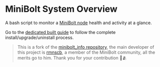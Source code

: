 # MiniBolt System Overview

A bash script to monitor a [MiniBolt node](https://github.com/minibolt-guide) health and activity at a glance.

Go to the [dedicated built guide](https://v2.minibolt.info/bonus-guides/system/system-overview) to follow the complete install/upgrade/uninstall process.

> This is a fork of the [minibolt_info repository](https://github.com/rmnscb/minibolt_info), the main developer of this project is [rmnscb](https://github.com/rmnscb), a member of the MiniBolt community, all the merits go to him. Thank you for your contribution 🧡🫂
